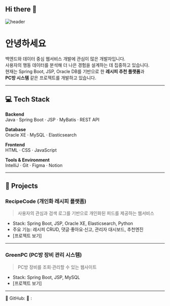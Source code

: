 ## Hi there 👋

<!--
**srzivs/srzivs** is a ✨ _special_ ✨ repository because its `README.md` (this file) appears on your GitHub profile.

Here are some ideas to get you started:

- 🔭 I’m currently working on ...
- 🌱 I’m currently learning ...
- 👯 I’m looking to collaborate on ...
- 🤔 I’m looking for help with ...
- 💬 Ask me about ...
- 📫 How to reach me: ...
- 😄 Pronouns: ...
- ⚡ Fun fact: ...
-->
![header](https://capsule-render.vercel.app/api?type=waving&color=auto&height=200&text=Welcome!)

# 안녕하세요

백엔드와 데이터 중심 웹서비스 개발에 관심이 많은 개발자입니다.  
사용자의 행동 데이터를 분석해 더 나은 경험을 설계하는 데 집중하고 있습니다.  
현재는 Spring Boot, JSP, Oracle DB를 기반으로 한 **레시피 추천 플랫폼**과  
**PC방 시스템** 같은 프로젝트를 개발하고 있습니다.

---

## 💻 Tech Stack

**Backend**  
Java · Spring Boot · JSP · MyBatis · REST API  

**Database**  
Oracle XE · MySQL · Elasticsearch  

**Frontend**  
HTML · CSS · JavaScript  

**Tools & Environment**  
IntelliJ · Git · Figma · Notion  

---

## 📂 Projects

### RecipeCode (개인화 레시피 플랫폼)
> 사용자의 관심과 검색 로그를 기반으로 개인화된 피드를 제공하는 웹서비스  
- Stack: Spring Boot, JSP, Oracle XE, Elasticsearch, Python  
- 주요 기능: 레시피 CRUD, 댓글·좋아요·신고, 관리자 대시보드, 추천엔진  
- [프로젝트 보기]

---

### GreenPC (PC방 장비 관리 시스템)
> PC방 장비를 조회·관리할 수 있는 웹사이트  
- Stack: Spring Boot, JSP, MySQL  
- [프로젝트 보기]

---


🔗 GitHub: 
🔗 : 
